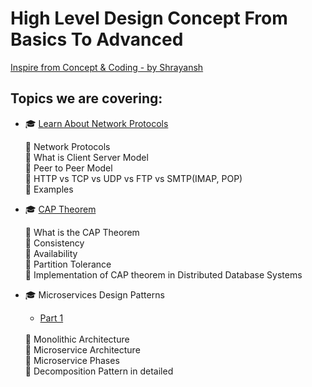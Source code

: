 # High Level Design Concept From Basics To Advanced

[Inspire from Concept & Coding - by Shrayansh](https://www.youtube.com/playlist?list=PL6W8uoQQ2c63W58rpNFDwdrBnq5G3EfT7)

## Topics we are covering:

- 🎓 [Learn About Network Protocols](./Learn_About_Network_Protocols/NetworkProtocol.md)

    👏 Network Protocols<br>
    👏 What is Client Server Model<br>
    👏 Peer to Peer Model<br>
    👏 HTTP vs TCP vs UDP vs FTP vs SMTP(IMAP, POP)<br>
    👏 Examples<br>

- 🎓 [CAP Theorem](./CAP_Theorem.md)
    
    👏 What is the CAP Theorem<br>
    👏 Consistency<br>
    👏 Availability<br>
    👏 Partition Tolerance<br>
    👏 Implementation of CAP theorem in Distributed Database Systems<br> 

- 🎓 Microservices Design Patterns
    - [Part 1](./Microservices_Design_Patterns_Part1.md)
    <br>
    👏 Monolithic Architecture<br>
    👏 Microservice Architecture<br>
    👏 Microservice Phases<br>
    👏 Decomposition Pattern in detailed<br>
